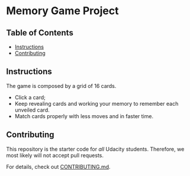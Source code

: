 # Memory Game Project

## Table of Contents

* [Instructions](#instructions)
* [Contributing](#contributing)

## Instructions

The game is composed by a grid of 16 cards.

- Click a card;
- Keep revealing cards and working your memory to remember each unveiled card.
- Match cards properly with less moves and in faster time.

## Contributing

This repository is the starter code for _all_ Udacity students. Therefore, we most likely will not accept pull requests.

For details, check out [CONTRIBUTING.md](CONTRIBUTING.md).
